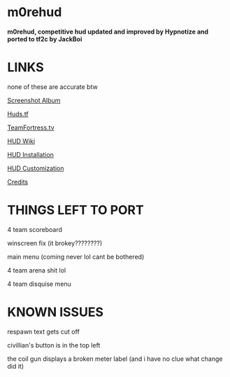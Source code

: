 # m0rehud

**m0rehud, competitive hud updated and improved by Hypnotize and ported to tf2c by JackBoi**

<a>LINKS</a>
====

none of these are accurate btw

[Screenshot Album](http://imgur.com/a/sxOyM)

[Huds.tf](http://huds.tf/forum/showthread.php?tid=248)

[TeamFortress.tv](http://www.teamfortress.tv/34115/m0re-hud)

[HUD Wiki](https://github.com/Hypnootize/m0rehud/wiki)

[HUD Installation](https://github.com/Hypnootize/m0rehud/wiki/Installation)

[HUD Customization](https://github.com/Hypnootize/m0rehud/wiki/Customization)

[Credits](https://github.com/Hypnootize/m0rehud/wiki/Credits)

<a>THINGS LEFT TO PORT</a>
====

4 team scoreboard

winscreen fix (it brokey????????)

main menu (coming never lol cant be bothered)

4 team arena shit lol

4 team disquise menu

<a>KNOWN ISSUES</a>
====

respawn text gets cut off

civillian's button is in the top left

the coil gun displays a broken meter label (and i have no clue what change did it)